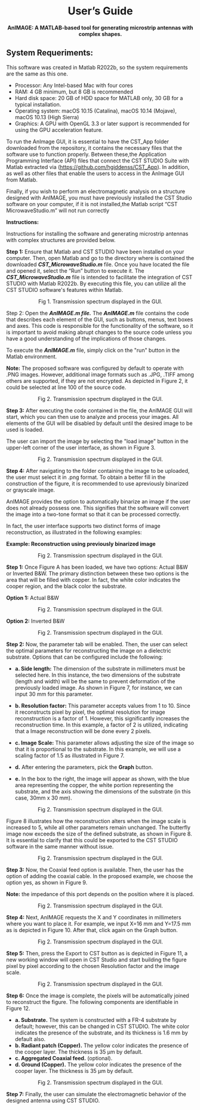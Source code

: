# <div align="center">User’s Guide</center></div>

<div align="center"><b> AnIMAGE: A MATLAB-based tool for generating microstrip antennas with complex shapes.</b></div>

## System Requeriments:

This software was created in Matlab R2022b, so the system requirements are the same as this one.
- Processor: Any Intel-based Mac with four cores
- RAM: 4 GB minimum, but 8 GB is recommended
- Hard disk space: 20 GB of HDD space for MATLAB only, 30 GB for a typical installation.
- Operating system: macOS 10.15 (Catalina), macOS 10.14 (Mojave), macOS 10.13 (High
Sierra)
- Graphics: A GPU with OpenGL 3.3 or later support is recommended for using the GPU
acceleration feature.

To run the AnImage GUI, it is essential to have the CST_App folder downloaded from the
repository, it contains the necessary files that the software use to function properly. Between these,the Application Programming Interface (API) files that connect the CST STUDIO Suite with
Matlab extracted via (https://github.com/hgiddenss/CST_App). In addition, as well as other files
that enable the users to access in the AnImage GUI from Matlab.

Finally, if you wish to perform an electromagnetic analysis on a structure designed with AnIMAGE,
you must have previously installed the CST Studio software on your computer, if it is not installed,the Matlab script “CST MicrowaveStudio.m” will not run correctly

**Instructions:**

Instructions for installing the software and generating microstrip antennas with complex structures are provided below.

**Step 1:** Ensure that Matlab and CST STUDIO have been installed on your computer. Then, open
Matlab and go to the directory where is contained the downloaded ***CST_MicrowaveStudio.m*** file. Once you have located the file and opened it, select the “Run” button to execute it.
The ***CST_MicrowaveStudio.m*** file is intended to facilitate the integration of CST STUDIO with Matlab R2022b. By executing this file, you can utilize all the CST STUDIO software's features within Matlab.

<p align="center">Fig 1. Transmission spectrum displayed in the GUI.</p>

Step 2: Open the ***AnIMAGE.m file.*** The ***AnIMAGE.m*** file contains the code that describes each element of the GUI, such as buttons, menus, text boxes and axes. This code is responsible for the functionality of the software, so it is important to avoid making abrupt changes to the source code unless you have a good understanding of the implications of those changes.

To execute the ***AnIMAGE.m*** file, simply click on the "run" button in the Matlab environment.

**Note:** The proposed software was configured by default to operate with .PNG images. However, additional image formats such as .JPG, .TIFF among others are supported, if they are not encrypted. As depicted in Figure 2, it could be selected at line 100 of the source code.

<p align="center">Fig 2. Transmission spectrum displayed in the GUI.</p>

**Step 3:** After executing the code contained in the file, the AnIMAGE GUI will start, which you can then use to analyze and process your images. All elements of the GUI will be disabled by default until the desired image to be used is loaded.

The user can import the image by selecting the "load image" button in the upper-left corner of the user interface, as shown in Figure 3.

<p align="center">Fig 2. Transmission spectrum displayed in the GUI.</p>

**Step 4:** After navigating to the folder containing the image to be uploaded, the user must select it in .png format. To obtain a better fill in the construction of the figure, it is recommended to use apreviously binarized or grayscale image. 

AnIMAGE provides the option to automatically binarize an image if the user does not already possess one. This signifies that the software will convert the image into a two-tone format so that it can be processed correctly.

In fact, the user interface supports two distinct forms of image reconstruction, as illustrated in the following examples:

**Example: Reconstruction using previously binarized image**

<p align="center">Fig 2. Transmission spectrum displayed in the GUI.</p>

**Step 1:** Once Figure A has been loaded, we have two options: Actual B&W or Inverted B&W. The primary distinction between these two options is the area that will be filled with copper. In fact, the white color indicates the cooper region, and the black color the substrate.

**Option 1:** Actual B&W

<p align="center">Fig 2. Transmission spectrum displayed in the GUI.</p>

**Option 2:** Inverted B&W

<p align="center">Fig 2. Transmission spectrum displayed in the GUI.</p>

**Step 2:** Now, the parameter tab will be enabled. Then, the user can select the optimal parameters for reconstructing the image on a dielectric substrate. Options that can be configured include the following:

- **a. Side length:** The dimension of the substrate in millimeters must be selected here. In this instance, the two dimensions of the substrate (length and width) will be the same to prevent deformation of the previously loaded image. As shown in Figure 7, for instance, we can
input 30 mm for this parameter.

- **b. Resolution factor:** This parameter accepts values from 1 to 10. Since it reconstructs pixel by pixel, the optimal resolution for image reconstruction is a factor of 1. However, this significantly increases the reconstruction time. In this example, a factor of 2 is utilized, indicating that a Image reconstruction will be done every 2 pixels.

- **c. Image Scale:** This parameter allows adjusting the size of the image so that it is proportional to the substrate. In this example, we will use a scaling factor of 1.5 as illustrated in Figure 7.

- **d.** After entering the parameters, pick the **Graph** button.

- **e.** In the box to the right, the image will appear as shown, with the blue area representing the copper, the white portion representing the substrate, and the axis showing the dimensions of the substrate (in this case, 30mm x 30 mm).

<p align="center">Fig 2. Transmission spectrum displayed in the GUI.</p>

Figure 8 illustrates how the reconstruction alters when the image scale is increased to 5, while all other parameters remain unchanged. The butterfly image now exceeds the size of the defined substrate, as shown in Figure 8. It is essential to clarify that this could be exported to the CST STUDIO software in the same manner without issue.

<p align="center">Fig 2. Transmission spectrum displayed in the GUI.</p>

**Step 3:** Now, the Coaxial feed option is available. Then, the user has the option of adding the coaxial cable. In the proposed example, we choose the option yes, as shown in Figure 9.

**Note:** the impedance of this port depends on the position where it is placed.

<p align="center">Fig 2. Transmission spectrum displayed in the GUI.</p>

**Step 4:** Next, AnIMAGE requests the X and Y coordinates in millimeters where you want to place it. For example, we input X=16 mm and Y=17.5 mm as is depicted in Figure 10. After that, click again on the Graph button.

<p align="center">Fig 2. Transmission spectrum displayed in the GUI.</p>

**Step 5:** Then, press the Export to CST button as is depicted in Figure 11, a new working window will open in CST Studio and start building the figure pixel by pixel according to the chosen Resolution factor and the image scale.

<p align="center">Fig 2. Transmission spectrum displayed in the GUI.</p>

**Step 6:** Once the image is complete, the pixels will be automatically joined to reconstruct the figure. The following components are identifiable in Figure 12.

- **a. Substrate.** The system is constructed with a FR-4 substrate by default; however, this can be changed in CST STUDIO. The white color indicates the presence of the substrate,
and its thickness is 1.6 mm by default also.
- **b. Radiant patch (Copper).** The yellow color indicates the presence of the cooper layer.
The thickness is 35 µm by default.
- **c. Aggregated Coaxial feed.** (optional).
- **d. Ground (Copper).** The yellow color indicates the presence of the cooper layer. The
thickness is 35 µm by default.

<p align="center">Fig 2. Transmission spectrum displayed in the GUI.</p>

**Step 7:** Finally, the user can simulate the electromagnetic behavior of the designed antenna using CST STUDIO.
